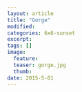 ```yaml
---
layout: article
title: "Gorge"
modified:
categories: 6x6-sunset
excerpt:
tags: []
image:
  feature:
  teaser: gorge.jpg
  thumb:
date: 2015-5-01
---
```

